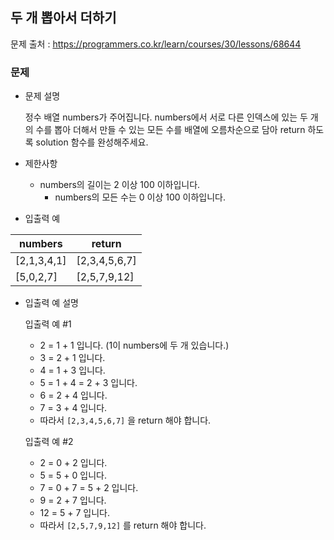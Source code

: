 ## 두 개 뽑아서 더하기

문제 출처 : https://programmers.co.kr/learn/courses/30/lessons/68644

### 문제

- 문제 설명

  정수 배열 numbers가 주어집니다. numbers에서 서로 다른 인덱스에 있는 두 개의 수를 뽑아 더해서 만들 수 있는 모든 수를 배열에 오름차순으로 담아 return 하도록 solution 함수를 완성해주세요.

- 제한사항

  - numbers의 길이는 2 이상 100 이하입니다.
    - numbers의 모든 수는 0 이상 100 이하입니다.
  
- 입출력 예

| numbers     | return        |
| ----------- | ------------- |
| [2,1,3,4,1] | [2,3,4,5,6,7] |
| [5,0,2,7]   | [2,5,7,9,12]  |

- 입출력 예 설명

  입출력 예 #1

  - 2 = 1 + 1 입니다. (1이 numbers에 두 개 있습니다.)
  - 3 = 2 + 1 입니다.
  - 4 = 1 + 3 입니다.
  - 5 = 1 + 4 = 2 + 3 입니다.
  - 6 = 2 + 4 입니다.
  - 7 = 3 + 4 입니다.
  - 따라서 `[2,3,4,5,6,7]` 을 return 해야 합니다.

  입출력 예 #2

  - 2 = 0 + 2 입니다.
  - 5 = 5 + 0 입니다.
  - 7 = 0 + 7 = 5 + 2 입니다.
  - 9 = 2 + 7 입니다.
  - 12 = 5 + 7 입니다.
  - 따라서 `[2,5,7,9,12]` 를 return 해야 합니다.